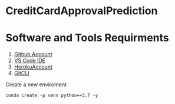 # CreditCardApprovalPrediction

# Software and Tools Requirments

1. [Github Account](https://github.com)
2. [VS Code IDE](https://code.visualstudio.com/)
3. [HerokuAccount](https://heroku.com)
4. [GitCLI](https://git-scm.com/downloads)

Create a new enviroment

```
conda create -p venv python==3.7 -y
```